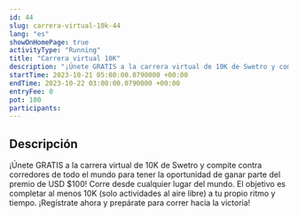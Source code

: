 ```yaml
---
id: 44
slug: carrera-virtual-10k-44
lang: "es"
showOnHomePage: true
activityType: "Running"
title: "Carrera virtual 10K"
description: "¡Únete GRATIS a la carrera virtual de 10K de Swetro y compite contra corredores de todo el mundo para tener la oportunidad de ganar parte del premio de USD $100! Corre desde cualquier lugar del mundo. El objetivo es completar al menos 10K (solo actividades al aire libre) a tu propio ritmo y tiempo. ¡Regístrate ahora y prepárate para correr hacia la victoria!"
startTime: 2023-10-21 05:00:00.0790000 +00:00
endTime: 2023-10-22 03:00:00.0790000 +00:00
entryFee: 0
pot: 100
participants:
---
```


## Descripción

¡Únete GRATIS a la carrera virtual de 10K de Swetro y compite contra corredores de todo el mundo para tener la oportunidad de ganar parte del premio de USD $100! Corre desde cualquier lugar del mundo. El objetivo es completar al menos 10K (solo actividades al aire libre) a tu propio ritmo y tiempo. ¡Regístrate ahora y prepárate para correr hacia la victoria!
